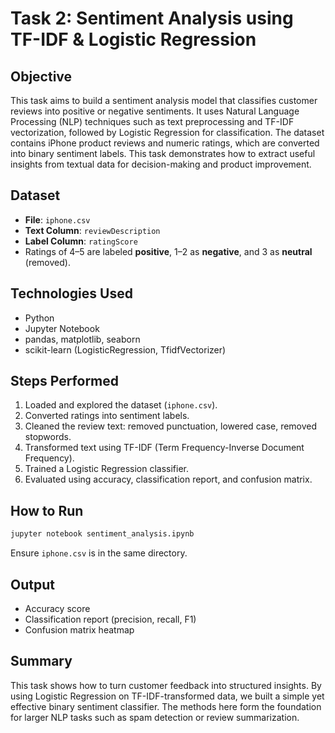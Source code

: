 #  Task 2: Sentiment Analysis using TF-IDF & Logistic Regression

##  Objective

This task aims to build a sentiment analysis model that classifies customer reviews into positive or negative sentiments. It uses Natural Language Processing (NLP) techniques such as text preprocessing and TF-IDF vectorization, followed by Logistic Regression for classification. The dataset contains iPhone product reviews and numeric ratings, which are converted into binary sentiment labels. This task demonstrates how to extract useful insights from textual data for decision-making and product improvement.

##  Dataset

- **File**: `iphone.csv`
- **Text Column**: `reviewDescription`
- **Label Column**: `ratingScore`
- Ratings of 4–5 are labeled **positive**, 1–2 as **negative**, and 3 as **neutral** (removed).

##  Technologies Used

- Python
- Jupyter Notebook
- pandas, matplotlib, seaborn
- scikit-learn (LogisticRegression, TfidfVectorizer)

## Steps Performed

1. Loaded and explored the dataset (`iphone.csv`).
2. Converted ratings into sentiment labels.
3. Cleaned the review text: removed punctuation, lowered case, removed stopwords.
4. Transformed text using TF-IDF (Term Frequency-Inverse Document Frequency).
5. Trained a Logistic Regression classifier.
6. Evaluated using accuracy, classification report, and confusion matrix.

##  How to Run

```bash
jupyter notebook sentiment_analysis.ipynb
```

Ensure `iphone.csv` is in the same directory.

## Output

- Accuracy score
- Classification report (precision, recall, F1)
- Confusion matrix heatmap

## Summary

This task shows how to turn customer feedback into structured insights. By using Logistic Regression on TF-IDF-transformed data, we built a simple yet effective binary sentiment classifier. The methods here form the foundation for larger NLP tasks such as spam detection or review summarization.
